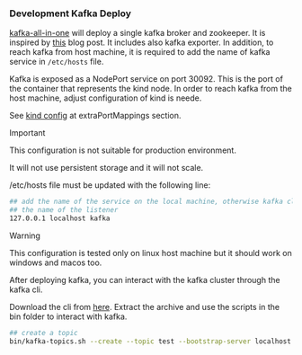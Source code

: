 ### Development Kafka Deploy

[kafka-all-in-one](./kafka-all-in-one.yaml) will deploy a single kafka broker and zookeeper.
It is inspired by [this](https://dev.to/thegroo/running-kafka-on-kubernetes-for-local-development-2a54) blog post.
It includes also kafka exporter. In addition, to reach kafka from host machine, it is required to add the name of kafka service in
`/etc/hosts` file.


Kafka is exposed as a NodePort service on port 30092. This is the port of the container that represents
the kind node. In order to reach kafka from the host machine, adjust configuration of kind is neede.

See [kind config](../../kind-config.yaml) at extraPortMappings section.

> [!IMPORTANT]
> This configuration is not suitable for production environment.
> 
> It will not use persistent storage and it will not scale. 
> 
> /etc/hosts file must be updated with the following line:
> ```bash
> ## add the name of the service on the local machine, otherwise kafka clients will not be able to resolve
> ## the name of the listener
> 127.0.0.1 localhost kafka
> ```


> [!WARNING]
> This configuration is tested only on linux host machine but it should work on windows and macos too.
> 
> After deploying kafka, you can interact with the kafka cluster through the kafka cli.
> 
> Download the cli from [here](https://kafka.apache.org/downloads).
> Extract the archive and use the scripts in the bin folder to interact with kafka.
> 
> ```bash
> ## create a topic
> bin/kafka-topics.sh --create --topic test --bootstrap-server localhost:9092
> ```
